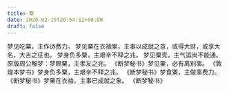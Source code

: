 ```yaml
---
title: 粟
date: 2020-02-15T20:54:12+08:00
draft: false
---
```


梦见吃粟，主作诗费力。
梦见粟在衣袖里，主事以成就之意，或得大财，或享大名，大吉之征也。
梦身负多粟，主艰辛不释之兆。
梦见粟壳，主气运尚不能通。
原版周公解梦：梦赐粟，主孝友之兆。
《断梦秘书》梦见粟，必有离别事。
《敦煌本梦书》梦身负多粟，主艰辛不释之兆。
《断梦秘书》梦食粟，主做事费力。
《断梦秘书》梦粟在衣袖，主事已成就之象。
《断梦秘书》